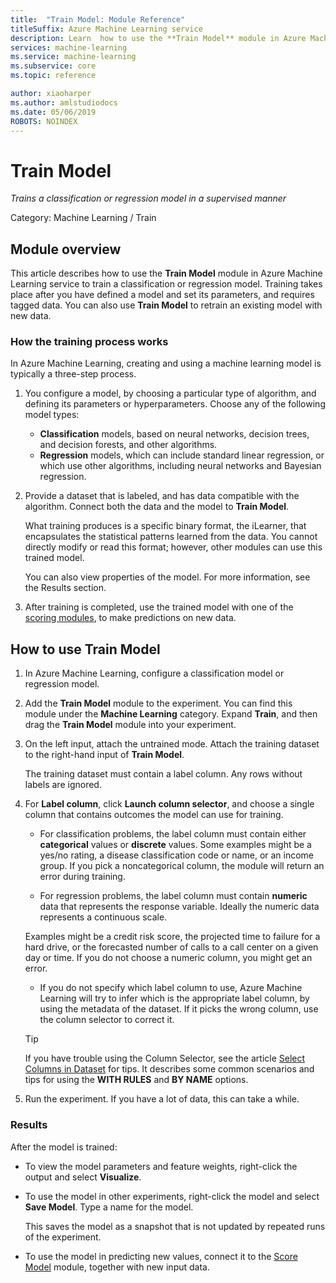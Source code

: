 ```yaml
---
title:  "Train Model: Module Reference"
titleSuffix: Azure Machine Learning service
description: Learn  how to use the **Train Model** module in Azure Machine Learning service to train a classification or regression model. 
services: machine-learning
ms.service: machine-learning
ms.subservice: core
ms.topic: reference

author: xiaoharper
ms.author: amlstudiodocs
ms.date: 05/06/2019
ROBOTS: NOINDEX
---
```

# Train Model

*Trains a classification or regression model in a supervised manner*  
  
 Category: Machine Learning / Train  
  
## Module overview
 
This article describes how to use the **Train Model** module in Azure Machine Learning service to train a classification or regression model. Training takes place after you have defined a model and set its parameters, and requires tagged data. You can also use **Train Model** to retrain an existing model with new data. 

### How the training process works

In Azure Machine Learning, creating and using a machine learning model is typically a three-step process. 

1. You configure a model, by choosing a particular type of algorithm, and defining its parameters or hyperparameters. Choose any of the following model types: 

    + **Classification** models, based on neural networks, decision trees, and decision forests, and other algorithms.
    + **Regression** models, which can include standard linear regression, or which use other algorithms, including neural networks and Bayesian regression.  

2. Provide a dataset that is labeled, and has data compatible with the algorithm. Connect both the data and the model to **Train Model**.

    What training produces is a specific binary format, the iLearner, that encapsulates the statistical patterns learned from the data. You cannot directly modify or read this format; however, other modules can use this trained model. 
    
    You can also view properties of the model. For more information, see the Results section.

3. After training is completed, use the trained model with one of the [scoring modules](./score-model.md), to make predictions on new data.



## How to use **Train Model**  
  
1.  In Azure Machine Learning, configure a classification model or regression model.

  
    
2. Add the **Train Model** module to the experiment.  You can find this module under the **Machine Learning** category. Expand **Train**, and then drag the **Train Model** module into your experiment.
  
3.  On the left input, attach the untrained mode. Attach the training dataset to the right-hand input of **Train Model**.

    The training dataset must contain a label column. Any rows without labels are ignored.
  
4.  For **Label column**, click **Launch column selector**, and choose a single column that contains outcomes the model can use for training.
  
    - For classification problems, the label column must contain either **categorical** values or **discrete** values. Some examples might be a yes/no rating, a disease classification code or name, or an income group.  If you pick a noncategorical column, the module will return an error during training.
  
    -   For regression problems, the label column must contain **numeric** data that represents the response variable. Ideally the numeric data represents a continuous scale. 
    
    Examples might be a credit risk score, the projected time to failure for a hard drive, or the forecasted number of calls to a call center on a given day or time.  If you do not choose a numeric column, you might get an error.
  
    -   If you do not specify which label column to use, Azure Machine Learning will try to infer which is the appropriate label column, by using the metadata of the dataset. If it picks the wrong column, use the column selector to correct it.
  
    > [!TIP] 
    > If you have trouble using the Column Selector, see the article [Select Columns in Dataset](./select-columns-in-dataset.md) for tips. It describes some common scenarios and tips for using the **WITH RULES** and **BY NAME** options.
  
5.  Run the experiment. If you have a lot of data, this can take a while.

### <a name="bkmk_results"></a> Results

After the model is trained:

+ To view the model parameters and feature weights, right-click the output and select **Visualize**.
+ To use the model in other experiments, right-click the model and select **Save Model**. Type a name for the model. 

    This saves the model as a snapshot that is not updated by repeated runs of the experiment.
+ To use the model in predicting new values, connect it to the [Score Model](./score-model.md) module, together with new input data.
  